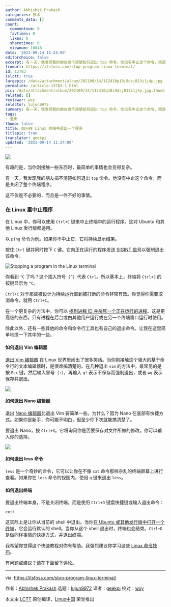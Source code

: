 ```yaml
---
author: Abhishek Prakash
categories: 技术
comments_data: []
count:
  commentnum: 0
  favtimes: 0
  likes: 0
  sharetimes: 0
  viewnum: 16846
date: '2021-09-14 11:24:00'
editorchoice: false
excerpt: 有一天，我发现我的朋友搞不清楚如何退出 top 命令。他没有中止这个命令，而是关闭了整个终端程序。
fromurl: https://itsfoss.com/stop-program-linux-terminal/
id: 13783
islctt: true
largepic: /data/attachment/album/202109/14/112410p18i9dsj813i1j4p.jpg
permalink: /article-13783-1.html
pic: /data/attachment/album/202109/14/112410p18i9dsj813i1j4p.jpg.thumb.jpg
related: []
reviewer: wxy
selector: lujun9972
summary: 有一天，我发现我的朋友搞不清楚如何退出 top 命令。他没有中止这个命令，而是关闭了整个终端程序。
tags:
- 退出
thumb: false
title: 如何在 Linux 终端中退出一个程序
titlepic: true
translator: geekpi
updated: '2021-09-14 11:24:00'
---
```


![](/data/attachment/album/202109/14/112410p18i9dsj813i1j4p.jpg)


有趣的是，当你刚接触一些东西时，最简单的事情也会变得复杂。


有一天，我发现我的朋友搞不清楚如何退出 `top` 命令。他没有中止这个命令，而是关闭了整个终端程序。


这不仅是不必要的，而且是一件不好的事情。


### 在 Linux 里中止程序


在 Linux 中，你可以使用 `Ctrl+C` 键来中止终端中的运行程序。这对 Ubuntu 和其他 Linux 发行版都适用。


以 `ping` 命令为例。如果你不中止它，它将持续显示结果。


按住 `Ctrl` 键并同时按下 `C` 键。它向正在运行的程序发送 [SIGINT 信号](https://linuxhandbook.com/sigterm-vs-sigkill/#what-is-sigkill)以强制退出该命令。


![Stopping a program in the Linux terminal](/data/attachment/album/202109/14/112419oojfd2ggymidgvvo.png)


你看到 `^C` 了吗？这个插入符号（`^`）代表 `Ctrl`。所以基本上，终端将 `Ctrl+C` 的按键显示为 `^C`。


`Ctrl+C` 对于那些被设计为持续运行直到被打断的命令非常有效。你觉得你需要取消命令，就用 `Ctrl+C`。


在一个更复杂的方法中，你可以 [找到进程 ID 并杀死一个正在运行的进程](https://itsfoss.com/how-to-find-the-process-id-of-a-program-and-kill-it-quick-tip/)。这是更高级的东西，只有进程在后台或由其他用户运行或在另一个终端窗口运行时使用。


除此以外，还有一些其他的命令和命令行工具也有自己的退出命令。让我在这里简单地提一下其中的一些。


#### 如何退出 Vim 编辑器


[退出 Vim 编辑器](https://itsfoss.com/how-to-exit-vim/) 在 Linux 世界里闹出了很多笑话。当你刚接触这个强大的基于命令行的文本编辑器时，是很难搞清楚的。在几种退出 `vim` 的方法中，最常见的是按 `Esc` 键，然后输入冒号（`:`），再输入 `q!` 表示不保存而强制退出，或者 `wq` 表示保存并退出。


![](/data/attachment/album/202109/14/112419w73s6lmhr8263ill.png)


#### 如何退出 Nano 编辑器


退出 [Nano 编辑器](https://itsfoss.com/nano-editor-guide/)比退出 Vim 要简单一些。为什么？因为 Nano 在底部有快捷方式。如果你是新手，你可能不明白，但至少你下次就能搞清楚了。


要退出 Nano，按 `Ctrl+X`。它将询问你是否要保存对文件所做的修改。你可以输入你的选择。


![](/data/attachment/album/202109/14/112421q9x9bbjpurblbeem.png)


#### 如何退出 less 命令


`less` 是一个奇妙的命令，它可以让你在不像 `cat` 命令那样杂乱的终端屏幕上进行查看。如果你在 `less` 命令的视图内，使用 `q` 键来退出 `less`。


#### 如何退出终端


要退出终端本身，不是关闭终端，而是使用 `Ctrl+D` 键盘快捷键或输入退出命令：



```
exit

```

这实际上是让你从当前的 shell 中退出。当你[在 Ubuntu 或其他发行版中打开一个终端](https://itsfoss.com/open-terminal-ubuntu/)，它会运行默认的 shell。当你从这个 shell 退出时，终端也会结束。`Ctrl+D` 是做同样事情的快捷方式，并退出终端。


我希望你觉得这个快速教程对你有帮助。我强烈建议你学习这些 [Linux 命令技巧](https://itsfoss.com/linux-command-tricks/)。


有问题或建议？请在下面留下评论。




---


via: <https://itsfoss.com/stop-program-linux-terminal/>


作者：[Abhishek Prakash](https://itsfoss.com/author/abhishek/) 选题：[lujun9972](https://github.com/lujun9972) 译者：[geekpi](https://github.com/geekpi) 校对：[wxy](https://github.com/wxy)


本文由 [LCTT](https://github.com/LCTT/TranslateProject) 原创编译，[Linux中国](https://linux.cn/) 荣誉推出